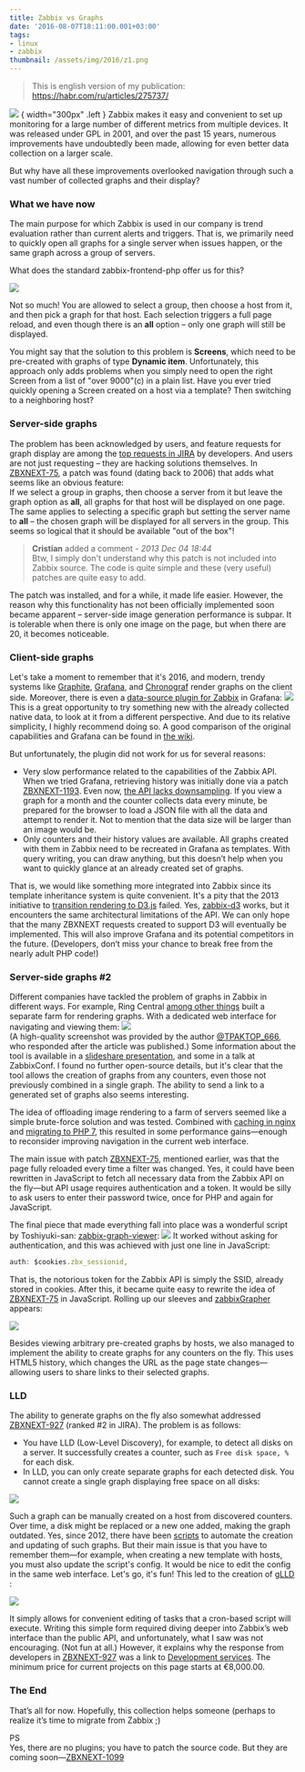 ```yaml
---
title: Zabbix vs Graphs
date: '2016-08-07T18:11:00.001+03:00'
tags:
- linux
- zabbix
thumbnail: /assets/img/2016/z1.png
---
```

> This is english version of my publication: https://habr.com/ru/articles/275737/

![](/assets/img/2016/z1.png)
{ width="300px" .left }
Zabbix makes it easy and convenient to set up monitoring for a large number of different metrics from multiple devices. It was released under GPL in 2001, and over the past 15 years, numerous improvements have undoubtedly been made, allowing for even better data collection on a larger scale.

But why have all these improvements overlooked navigation through such a vast number of collected graphs and their display?

### What we have now
The main purpose for which Zabbix is used in our company is trend evaluation rather than current alerts and triggers. That is, we primarily need to quickly open all graphs for a single server when issues happen, or the same graph across a group of servers.

What does the standard zabbix-frontend-php offer us for this?

![](/assets/img/2016/z2.png)

Not so much! You are allowed to select a group, then choose a host from it, and then pick a graph for that host. Each selection triggers a full page reload, and even though there is an **all** option – only one graph will still be displayed.

You might say that the solution to this problem is **Screens**, which need to be pre-created with graphs of type **Dynamic item**. Unfortunately, this approach only adds problems when you simply need to open the right Screen from a list of "over 9000"(c) in a plain list.
Have you ever tried quickly opening a Screen created on a host via a template? Then switching to a neighboring host?

### Server-side graphs
The problem has been acknowledged by users, and feature requests for graph display are among the [top requests in JIRA](https://support.zabbix.com/browse/ZBXNEXT-75?jql=project%20%3D%20ZBXNEXT%20AND%20status%20%3D%20Open%20ORDER%20BY%20votes%20DESC) by developers. And users are not just requesting – they are hacking solutions themselves. In [ZBXNEXT-75](https://support.zabbix.com/browse/ZBXNEXT-75), a patch was found (dating back to 2006) that adds what seems like an obvious feature:  
If we select a group in graphs, then choose a server from it but leave the graph option as **all**, all graphs for that host will be displayed on one page. The same applies to selecting a specific graph but setting the server name to **all** – the chosen graph will be displayed for all servers in the group.
This seems so logical that it should be available "out of the box"!

> **Cristian** added a comment - *2013 Dec 04 18:44*  
Btw, I simply don't understand why this patch is not included into Zabbix source. The code is quite simple and these (very useful) patches are quite easy to add.

The patch was installed, and for a while, it made life easier. However, the reason why this functionality has not been officially implemented soon became apparent – server-side image generation performance is subpar. It is tolerable when there is only one image on the page, but when there are 20, it becomes noticeable.

### Client-side graphs
Let's take a moment to remember that it's 2016, and modern, trendy systems like [Graphite](http://graphiteapp.org/quick-start-guides/graphing-metrics.html), [Grafana](http://play.grafana.org/), and [Chronograf](https://influxdata.com/time-series-platform/chronograf/) render graphs on the client side. Moreover, there is even a [data-source plugin for Zabbix](https://github.com/alexanderzobnin/grafana-zabbix) in Grafana:
![](/assets/img/2016/z3.png)  
This is a great opportunity to try something new with the already collected native data, to look at it from a different perspective. And due to its relative simplicity, I highly recommend doing so. A good comparison of the original capabilities and Grafana can be found in [the wiki](http://zabbix.org/wiki/Docs/zabbix_grafana).

But unfortunately, the plugin did not work for us for several reasons:
- Very slow performance related to the capabilities of the Zabbix API. When we tried Grafana, retrieving history was initially done via a patch [ZBXNEXT-1193](https://support.zabbix.com/browse/ZBXNEXT-1193). Even now, [the API lacks downsampling](https://www.zabbix.com/documentation/3.2/manual/api/reference/trend/get). If you view a graph for a month and the counter collects data every minute, be prepared for the browser to load a JSON file with all the data and attempt to render it. Not to mention that the data size will be larger than an image would be.
- Only counters and their history values are available. All graphs created with them in Zabbix need to be recreated in Grafana as templates. With query writing, you can draw anything, but this doesn’t help when you want to quickly glance at an already created set of graphs.

That is, we would like something more integrated into Zabbix since its template inheritance system is quite convenient. It's a pity that the 2013 initiative to [transition rendering to D3.js](http://zabbix.org/wiki/Docs/maps_charts_d3) failed. Yes, [zabbix-d3](https://github.com/heaje/zabbix-d3) works, but it encounters the same architectural limitations of the API. We can only hope that the many ZBXNEXT requests created to support D3 will eventually be implemented. This will also improve Grafana and its potential competitors in the future. (Developers, don’t miss your chance to break free from the nearly adult PHP code!)

### Server-side graphs #2
Different companies have tackled the problem of graphs in Zabbix in different ways. For example, Ring Central [among other things](https://blog.ringcentral.com/2013/10/scaling-a-zabbix-monitoring-system-to-accommodate-business-growth/) built a separate farm for rendering graphs.
With a dedicated web interface for navigating and viewing them:
![](/assets/img/2016/z4.png)  
(A high-quality screenshot was provided by the author [@TPAKTOP_666](https://habrahabr.ru/users/tpaktop_666/), who responded after the article was published.) Some information about the tool is available in a [slideshare presentation](http://www.slideshare.net/Zabbix/sergey-mescheryakov-zabbix-tool-for-graph-visualization), and some in a talk at ZabbixConf. I found no further open-source details, but it's clear that the tool allows the creation of graphs from any counters, even those not previously combined in a single graph. The ability to send a link to a generated set of graphs also seems interesting.

The idea of offloading image rendering to a farm of servers seemed like a simple brute-force solution and was tested. Combined with [caching in nginx](/2016/01/speed-up-zabbix-graphs-with-nginx.html) and [migrating to PHP 7](https://habrahabr.ru/company/badoo/blog/279047/), this resulted in some performance gains—enough to reconsider improving navigation in the current web interface.

The main issue with patch [ZBXNEXT-75](https://support.zabbix.com/browse/ZBXNEXT-75), mentioned earlier, was that the page fully reloaded every time a filter was changed. Yes, it could have been rewritten in JavaScript to fetch all necessary data from the Zabbix API on the fly—but API usage requires authentication and a token. It would be silly to ask users to enter their password twice, once for PHP and again for JavaScript.

The final piece that made everything fall into place was a wonderful script by Toshiyuki-san: [zabbix-graph-viewer](https://github.com/ngyuki/zabbix-graph-viewer):
![](/assets/img/2016/z5.gif)
It worked without asking for authentication, and this was achieved with just one line in JavaScript:
```js
auth: $cookies.zbx_sessionid,
```
That is, the notorious token for the Zabbix API is simply the SSID, already stored in cookies. After this, it became quite easy to rewrite the idea of [ZBXNEXT-75](https://support.zabbix.com/browse/ZBXNEXT-75) in JavaScript. Rolling up our sleeves and [zabbixGrapher](https://github.com/sepich/zabbixGrapher) appears:  

![](/assets/img/2016/z6.png)

Besides viewing arbitrary pre-created graphs by hosts, we also managed to implement the ability to create graphs for any counters on the fly. This uses HTML5 history, which changes the URL as the page state changes—allowing users to share links to their selected graphs.

### LLD
The ability to generate graphs on the fly also somewhat addressed [ZBXNEXT-927](https://support.zabbix.com/browse/ZBXNEXT-927) (ranked #2 in JIRA). The problem is as follows:
- You have LLD (Low-Level Discovery), for example, to detect all disks on a server. It successfully creates a counter, such as `Free disk space, %` for each disk.
- In LLD, you can only create separate graphs for each detected disk. You cannot create a single graph displaying free space on all disks:

![](/assets/img/2016/z7.png)

Such a graph can be manually created on a host from discovered counters. Over time, a disk might be replaced or a new one added, making the graph outdated.
Yes, since 2012, there have been [scripts](https://www.zabbix.com/forum/showthread.php?t=26678) to automate the creation and updating of such graphs. But their main issue is that you have to remember them—for example, when creating a new template with hosts, you must also update the script's config. It would be nice to edit the config in the same web interface. Let's go, it's fun! This led to the creation of [gLLD](https://github.com/sepich/glld)
:

![](/assets/img/2016/z8.png)

It simply allows for convenient editing of tasks that a cron-based script will execute. Writing this simple form required diving deeper into Zabbix’s web interface than the public API, and unfortunately, what I saw was not encouraging. (Not fun at all.) However, it explains why the response from developers in [ZBXNEXT-927](https://support.zabbix.com/browse/ZBXNEXT-927) was a link to [Development services](http://www.zabbix.com/development_services.php). The minimum price for current projects on this page starts at €8,000.00.

### The End
That’s all for now. Hopefully, this collection helps someone (perhaps to realize it’s time to migrate from Zabbix ;)

PS  
Yes, there are no plugins; you have to patch the source code. But they are coming soon—[ZBXNEXT-1099](https://support.zabbix.com/browse/ZBXNEXT-1099)
